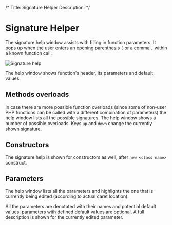 /*
Title: Signature Helper
Description: 
*/

# Signature Helper

The signature help window assists with filling in function parameters. It pops up when the user enters an opening parenthesis `(` or a comma `,` within a known function call.

![Signature help](../imgs/signature-help.gif)

The help window shows function's header, its parameters and default values.

## Methods overloads

In case there are more possible function overloads (since some of non-user PHP functions can be called with a different combination of parameters) the help window lists all the possible signatures. The help window shows a number of possible overloads. Keys `up` and `down` change the currently shown signature.

## Constructors

The signature help is shown for constructors as well, after `new <class name>` construct.

## Parameters

The help window lists all the parameters and highlights the one that is currently being edited (according to actual caret location). 

All the parameters are denotated with their names and potential default values, parameters with defined default values are optional. A full description is shown for the currently edited parameter.
